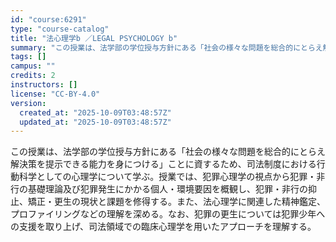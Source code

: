 ```yaml
---
id: "course:6291"
type: "course-catalog"
title: "法心理学b ／LEGAL PSYCHOLOGY b"
summary: "この授業は、法学部の学位授与方針にある「社会の様々な問題を総合的にとらえ解決策を提示できる能力を身につける」ことに資するため、司法制度における行動科学としての心理学について学ぶ。授業では、犯罪心理学の視点から犯罪・非行の基礎理論及び犯罪発生…"
tags: []
campus: ""
credits: 2
instructors: []
license: "CC-BY-4.0"
version:
  created_at: "2025-10-09T03:48:57Z"
  updated_at: "2025-10-09T03:48:57Z"
---
```

この授業は、法学部の学位授与方針にある「社会の様々な問題を総合的にとらえ解決策を提示できる能力を身につける」ことに資するため、司法制度における行動科学としての心理学について学ぶ。授業では、犯罪心理学の視点から犯罪・非行の基礎理論及び犯罪発生にかかる個人・環境要因を概観し、犯罪・非行の抑止、矯正・更生の現状と課題を修得する。また、法心理学に関連した精神鑑定、プロファイリングなどの理解を深める。なお、犯罪の更生については犯罪少年への支援を取り上げ、司法領域での臨床心理学を用いたアプローチを理解する。
